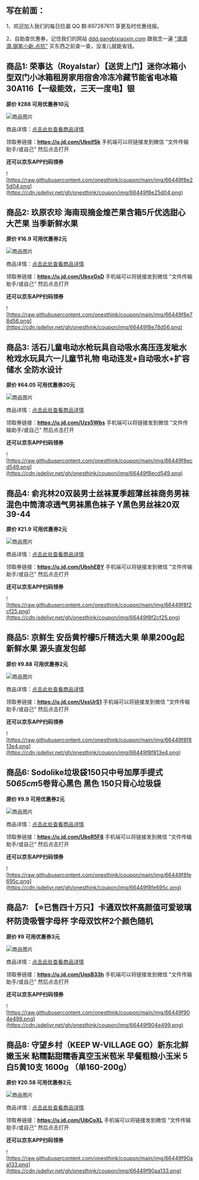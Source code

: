 ## 写在前面：

1、欢迎加入我们的每日捡漏 QQ 群:897287611 享更及时优惠线报。

2、自助查优惠券，记住我们的网站 [ddd.gangbixiaoxin.com](https://ddd.gangbixiaoxin.com) 跟我念一遍 ["滴滴滴.钢笔小新.点抗"](https://ddd.gangbixiaoxin.com) 买东西之前查一查，没准儿就能省钱。

## 商品1: 荣事达（Royalstar）【送货上门】迷你冰箱小型双门小冰箱租房家用宿舍冷冻冷藏节能省电冰箱 30A116【一级能效，三天一度电】银

**原价 ¥288 可用优惠券10元**

![商品图片](http://img14.360buyimg.com/n1/jfs/t1/238568/35/2705/133819/65d9cb58Ff3031ea6/76654eda47a9d51d.jpg)

商品详情：[点击此处查看商品详情](https://union-click.jd.com/jdc?e=1003156031&amp;p=JF8BARoJK1olXwMEUFtYD04RAF8IGlocWwcHV1xYCUMUBF9MRANLAjZbERscSkAJHTdNTwcKBlMdBgABFksWAmYOGl4WXwMDXF1aFxJSXzI4fF1HWVhEUTk4TzFic3VKbiUXNUVjJFJROEonAG4IHFITWgALUW5cWEpHAj8JS1olXQYyFTBdCUkWC2wLGGsUbQYEVFpbDkkVA20PE1IlXQ4FZInwsJ6dsrqAoo-L1dG784vUtJ-Ji184K1glXQcDVl5ZD0oVA184G2sWbVhsVQ1bCksUCm1mRh0THgNDFgEzDkkUBmgJHGsXXAcAVm5tOB9AZT9VaFtNKFxlVSskeBxqRA4BfB9VP2gAFQ41YQ1KdidIUgtRAVl7Ez1tCHs)

领取券链接：**https://u.jd.com/UbsjfSk** 手机端可以将链接发到微信 "文件传输助手/或自己" 然后点击打开

**还可以京东APP扫码领券**

![https://raw.githubusercontent.com/onesthink/coupon/main/img/66449f8e25d04.png](https://cdn.jsdelivr.net/gh/onesthink/coupon/img/66449f8e25d04.png)

## 商品2: 玖原农珍 海南现摘金煌芒果含箱5斤优选甜心大芒果 当季新鲜水果

**原价 ¥16.9 可用优惠券2元**

![商品图片](http://img14.360buyimg.com/n1/jfs/t1/196853/19/35927/138446/64897b83Fd1c76bd0/9a64ea2567e62d69.jpg)

商品详情：[点击此处查看商品详情](https://union-click.jd.com/jdc?e=1003156031&amp;p=JF8BARIJK1olXwMEUltYDEgWCl8IG18SWAIEVFhVD3tTXDdWRGtMGENDFlVDFhNSVzMXQA4KD1heSl5dDEwSB2kIHVMSQl9HCANtCiwVA2YLeSJ1BnRrHTxfezkNBXVbXVcZbQcyV19dD0IRBGkBHmsUDQdSVQ5cWEonA284WjUVVAEHU1ptCXsXBW8MHV0XXwYGV1lfOEsfBF_ftuPA17fX3OeJlsPAusjdkufBw44yZG5eOEsWAm0IH1wUXwYyZF5tC3tJbW5bHVhBXA8EOgMbDggSQG4BdVIdXQILVFptCkoWAW04K2ttA3t2PTchfU5eeRRsWi5LK1oLDT5cSwt5AWoJRB9pDlZ_MRgbQz5QWRsPK1sl)

领取券链接：**https://u.jd.com/UbsxGsD** 手机端可以将链接发到微信 "文件传输助手/或自己" 然后点击打开

**还可以京东APP扫码领券**

![https://raw.githubusercontent.com/onesthink/coupon/main/img/66449f8e78d56.png](https://cdn.jsdelivr.net/gh/onesthink/coupon/img/66449f8e78d56.png)

## 商品3: 活石儿童电动水枪玩具自动吸水高压连发呲水枪戏水玩具六一儿童节礼物 电动连发+自动吸水+扩容储水 全防水设计

**原价 ¥64.05 可用优惠券20元**

![商品图片](http://img14.360buyimg.com/n1/jfs/t1/91500/39/41738/151814/663adc5cF31fd8383/2619948dd902aef2.jpg)

商品详情：[点击此处查看商品详情](https://union-click.jd.com/jdc?e=1003156031&amp;p=JF8BARcJK1olXwMEU1daCk4UC18IGlodVA8KUFddAU8eBF9MRANLAjZbERscSkAJHTdNTwcKBlMdBgABFksWAmcBElMRVAYLUFdaFxJSXzI4bz93BVxqNC0-bTkfBDAPRVxVO1B9NFJROEonAG4IHFITWgALUW5cWEpHAj8JS1olXQYyFTBUC08RBl8JK1sTXQIEUlxfCEwRB2o4G1MSbdGv7IvXuZ6furuWk4ys-tOL6IrDgHsnM2w4G1oUXwYGU19fCHsnA18LKwV7XFUKVFxeDUp5XikOWF5XWVlsXVZdDUsSCl8KGloXXzYyZAU5Y09vQjAOEj12WXoCJFg6SiAVWw18eTUXWQUGFAgcCxt8fWgIGjxCAQ4yVG4)

领取券链接：**https://u.jd.com/Uzs5Wbs** 手机端可以将链接发到微信 "文件传输助手/或自己" 然后点击打开

**还可以京东APP扫码领券**

![https://raw.githubusercontent.com/onesthink/coupon/main/img/66449f8ecd549.png](https://cdn.jsdelivr.net/gh/onesthink/coupon/img/66449f8ecd549.png)

## 商品4: 俞兆林20双装男士丝袜夏季超薄丝袜商务男袜混色中筒清凉透气男袜黑色袜子 Y黑色男丝袜20双 39-44

**原价 ¥21.9 可用优惠券2元**

![商品图片](http://img14.360buyimg.com/n1/jfs/t1/92395/13/36651/54300/65a34c37F6da200de/d7b14bb53414640b.jpg)

商品详情：[点击此处查看商品详情](https://union-click.jd.com/jdc?e=1003156031&amp;p=JF8BARIJK1olXwMEVlteCk8XAl8IGVgSVAQLVFdcDHtTXDdWRGtMGENDFlVDFhNSVzMXQA4KD1heSl5fC0weAWYIEloRQl9HCANtVAlnVhd3GA93BEJlTlYUDx1oCg5sTVcZbQcyV19dD0IRBGkBHmsUDQdSVQ5cWEonA284WjUSXAELUFhtCXsXBW8MHV0XXwYLUFpaOEsfBF_ftuPA17fX3OeJlsPAusjdkufBw44yZG5eOEsWAm0IH1wUXwYyZF5tC3tJbW5bHVhBXlEBOgMbDggSRjRWdVIdXQIEUVxtCkoWAW04K2tTKHB3P1dcdgNDUx9oXV1KXnJGFQoEdhF5AT9KEiJcJ2NCLyYlUjtLAwsMK1sl)

领取券链接：**https://u.jd.com/UbshEBY** 手机端可以将链接发到微信 "文件传输助手/或自己" 然后点击打开

**还可以京东APP扫码领券**

![https://raw.githubusercontent.com/onesthink/coupon/main/img/66449f8f2cf25.png](https://cdn.jsdelivr.net/gh/onesthink/coupon/img/66449f8f2cf25.png)

## 商品5: 京鲜生 安岳黄柠檬5斤精选大果 单果200g起 新鲜水果 源头直发包邮

**原价 ¥9.88 可用优惠券2元**

![商品图片](http://img14.360buyimg.com/n1/jfs/t1/214074/19/38586/137896/6603d28eFd3b3a673/fcc8433066923cd3.jpg)

商品详情：[点击此处查看商品详情](https://union-click.jd.com/jdc?e=1003156031&amp;p=JF8BAQ8JK1olXDYCVV9cAEMfAWsAHV4lGVlaCgFtUQ5SQi0DBUVNGFJeSwUIFxlJX3EIGloUVQ4KVlpVDk4IWipURmtOJQRdMzUGaSgNYRd6QVNwH39BFwMtBEcnAl8LGlsSVAAFUldYOEpHAj8JS1pFXDYCVG4LZksWAm4NHFIWWgMyVW5dDksTBWkKGVgUWQUBZF5VD3vArtfdkerA1b_WytaKsezCitPchdMlbTYBZF5cCUkXB2gJGVslbQYyV24DZkpECmlfSwtCM1tEUh1YT0gebWYAG10VXg4yVl9cCkknM19gSBgcNFVXERk6dE5oYm9UewFlWlpqEVszCkMXVDZufisdNEVxUS4KVihKM284)

领取券链接：**https://u.jd.com/UssUrS1** 手机端可以将链接发到微信 "文件传输助手/或自己" 然后点击打开

**还可以京东APP扫码领券**

![https://raw.githubusercontent.com/onesthink/coupon/main/img/66449f8f813e4.png](https://cdn.jsdelivr.net/gh/onesthink/coupon/img/66449f8f813e4.png)

## 商品6: Sodolike垃圾袋150只中号加厚手提式50*65cm*5卷背心黑色 黑色 150只背心垃圾袋

**原价 ¥9.9 可用优惠券2元**

![商品图片](http://img14.360buyimg.com/n1/jfs/t1/231785/28/18517/139064/6642abf4Fb48ad59f/c8b85a159a905c51.jpg)

商品详情：[点击此处查看商品详情](https://union-click.jd.com/jdc?e=1003156031&amp;p=JF8BARoJK1olXwMEU1lfAUwRB18IGlodXAUDUF9aAUwWBV9MRANLAjZbERscSkAJHTdNTwcKBlMdBgABFksWAmcJGFoRXAELU19bFxJSXzI4c1pTBAV8NQQ_fRsVfThPb1JXClQcElJROEonAG4IHFITWgALUW5cWEpHAj8JS1olXQYyFTBdCksSCmoLGWsUbQYEVFpbDkgfBG4JHFMlXQ4FZInwsJ6dsrqAoo-L1dG784vUtJ-Ji184K1glXQcDVl5ZD0oVA184G2sWbVhsVQ1bC08RBztmRh0THU8HHQEzAEoQBGsNGWsXXAcAVm5tODteZgRpZAZnD3tqMyMVdgtgSyRrcyRjPGgAMiobYzJ1Cmd4HyxGJQR9NwNtCHs)

领取券链接：**https://u.jd.com/UbsR5F8** 手机端可以将链接发到微信 "文件传输助手/或自己" 然后点击打开

**还可以京东APP扫码领券**

![https://raw.githubusercontent.com/onesthink/coupon/main/img/66449f8fe695c.png](https://cdn.jsdelivr.net/gh/onesthink/coupon/img/66449f8fe695c.png)

## 商品7: 【⭐已售四十万只】卡通双饮杯高颜值可爱玻璃杯防烫吸管字母杯 字母双饮杯2个颜色随机

**原价 ¥9 可用优惠券3元**

![商品图片](http://img14.360buyimg.com/n1/jfs/t1/216445/18/37998/179821/66154e15F808866d3/94fb1a28626e78a3.jpg)

商品详情：[点击此处查看商品详情](https://union-click.jd.com/jdc?e=1003156031&amp;p=JF8BARoJK1olXwMEUl9eCUgVA18IGlodVAcEVF1bC0kSAF9MRANLAjZbERscSkAJHTdNTwcKBlMdBgABFksWAmcBGl0VXgABVlteFxJSXzI4ZF9JQ1ZaMAg-eDl3VTx0Sw8RNQAGNFJROEonAG4IHFITWgALUW5cWEpHAj8JS1olXQYyFTBdDUwfA28AEmsUbQYEVFpbDkgfCmwAH1wlXQ4FZInwsJ6dsrqAoo-L1dG784vUtJ-Ji184K1glXQcDVl5ZD0oVA184G2sWbVhsVQ1bCksUV2tmRh0THU9eDQYzDkkWBWwIEmsXXAcAVm5tOA9IB28PGxsQGWcCVCINSgtrWj9AbwlLH2gAAwgrQwxXRTlOGTNwLg9VFSltCHs)

领取券链接：**https://u.jd.com/UqsB33h** 手机端可以将链接发到微信 "文件传输助手/或自己" 然后点击打开

**还可以京东APP扫码领券**

![https://raw.githubusercontent.com/onesthink/coupon/main/img/66449f904e499.png](https://cdn.jsdelivr.net/gh/onesthink/coupon/img/66449f904e499.png)

## 商品8: 守望乡村（KEEP W-VILLAGE GO）新东北鲜嫩玉米 粘糯黏甜糯香真空玉米苞米 早餐粗粮小玉米 5白5黄10支 1600g （单160-200g）

**原价 ¥20.58 可用优惠券2元**

![商品图片](http://img14.360buyimg.com/n1/jfs/t1/237001/34/16688/119287/663b430aF3523965b/133f38e28e0a908c.jpg)

商品详情：[点击此处查看商品详情](https://union-click.jd.com/jdc?e=1003156031&amp;p=JF8BARIJK1olXwMEUVlYCUsRBl8OGFkWWwYCUFZeDXtTXDdWRGtMGENDFlVDFhNSVzMXQA4KD1heSlheCkgRA28ME1gQQl9HCANtbhISBG9afgRwH1pCIwsmXTJ8aD98XVcZbQcyV19dD0IRBGkBHmsUDQdSVQ5cWEonA284WjUSXwIDUFptCXsXBW8MHV0XXwUFVVlZOEsfBF_ftuPA17fX3OeJlsPAusjdkufBw44yZG5eOEsWAm0IH1wUXwYyZF5tC3tJbW5bHF5FXFYDOgMbDggSSD1adV0QXgICXF1tCkoWAW04K2tHPkZBXSQDaDBOew9ScxpAW15UFyELARN5AW0Pf118H1FqMFwfagwQdhkAK1sl)

领取券链接：**https://u.jd.com/UibCoXL** 手机端可以将链接发到微信 "文件传输助手/或自己" 然后点击打开

**还可以京东APP扫码领券**

![https://raw.githubusercontent.com/onesthink/coupon/main/img/66449f90aa133.png](https://cdn.jsdelivr.net/gh/onesthink/coupon/img/66449f90aa133.png)

